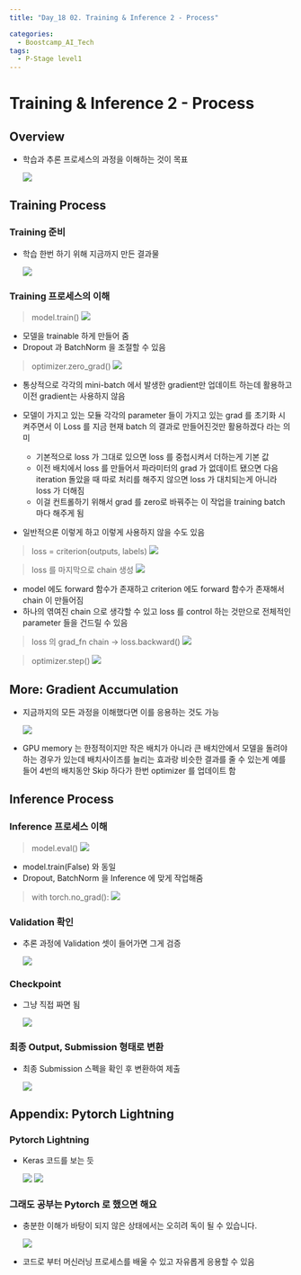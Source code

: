 ```yaml
---
title: "Day_18 02. Training & Inference 2 - Process"

categories:
  - Boostcamp_AI_Tech
tags:
  - P-Stage level1
---
```


# Training & Inference 2 - Process

## Overview

- 학습과 추론 프로세스의 과정을 이해하는 것이 목표

    ![]({{site.url}}/assets/images/2021-08-26-10-31-53.png)

## Training Process

### Training 준비

- 학습 한번 하기 위해 지금까지 만든 결과물

    ![]({{site.url}}/assets/images/2021-08-26-10-35-29.png)

### Training 프로세스의 이해

> model.train()
    ![]({{site.url}}/assets/images/2021-08-26-10-36-07.png)

- 모델을 trainable 하게 만들어 줌
- Dropout 과 BatchNorm 을 조절할 수 있음

> optimizer.zero_grad()
    ![]({{site.url}}/assets/images/2021-08-26-10-37-23.png)

- 통상적으로 각각의 mini-batch 에서 발생한 gradient만 업데이트 하는데 활용하고 이전 gradient는 사용하지 않음
- 모델이 가지고 있는 모듈 각각의 parameter 들이 가지고 있는 grad 를 초기화 시켜주면서 이 Loss 를 지금 현재 batch 의 결과로 만들어진것만 활용하겠다 라는 의미
  - 기본적으로 loss 가 그대로 있으면 loss 를 중첩시켜서 더하는게 기본 값
  - 이전 배치에서 loss 를 만들어서 파라미터의 grad 가 없데이트 됐으면 다음 iteration 돌았을 때 따로 처리를 해주지 않으면 loss 가 대치되는게 아니라 loss 가 더해짐
  - 이걸 컨트롤하기 위해서 grad 를 zero로 바꿔주는 이 작업을 training batch 마다 해주게 됨

- 일반적으론 이렇게 하고 이렇게 사용하지 않을 수도 있음

> loss = criterion(outputs, labels)
    ![]({{site.url}}/assets/images/2021-08-26-10-45-20.png)

> loss 를 마지막으로 chain 생성
    ![]({{site.url}}/assets/images/2021-08-26-10-46-41.png)

- model 에도 forward 함수가 존재하고 criterion 에도 forward 함수가 존재해서 chain 이 만들어짐
- 하나의 엮여진 chain 으로 생각할 수 있고 loss 를 control 하는 것만으로 전체적인 parameter 들을 건드릴 수 있음

> loss 의 grad_fn chain -> loss.backward()
    ![]({{site.url}}/assets/images/2021-08-26-10-48-02.png)

> optimizer.step()
    ![]({{site.url}}/assets/images/2021-08-26-10-50-28.png)

## More: Gradient Accumulation

- 지금까지의 모든 과정을 이해했다면 이를 응용하는 것도 가능

    ![]({{site.url}}/assets/images/2021-08-26-10-51-59.png)

- GPU memory 는 한정적이지만 작은 배치가 아니라 큰 배치안에서 모델을 돌려야 하는 경우가 있는데 배치사이즈를 늘리는 효과랑 비슷한 결과를 줄 수 있는게 예를 들어 4번의 배치동안 Skip 하다가 한번 optimizer 를 업데이트 함

## Inference Process

### Inference 프로세스 이해

> model.eval()
    ![]({{site.url}}/assets/images/2021-08-26-10-57-29.png)

- model.train(False) 와 동일
- Dropout, BatchNorm 을 Inference 에 맞게 작업해줌

> with torch.no_grad():
    ![]({{site.url}}/assets/images/2021-08-26-10-58-43.png)

### Validation 확인

- 추론 과정에 Validation 셋이 들어가면 그게 검증

    ![]({{site.url}}/assets/images/2021-08-26-11-00-36.png)

### Checkpoint

- 그냥 직접 짜면 됨

    ![]({{site.url}}/assets/images/2021-08-26-11-01-32.png)

### 최종 Output, Submission 형태로 변환

- 최종 Submission 스펙을 확인 후 변환하여 제출

    ![]({{site.url}}/assets/images/2021-08-26-11-03-31.png)

## Appendix: Pytorch Lightning

### Pytorch Lightning

- Keras 코드를 보는 듯

    ![]({{site.url}}/assets/images/2021-08-26-11-05-38.png)
    ![]({{site.url}}/assets/images/2021-08-26-11-05-44.png)

### 그래도 공부는 Pytorch 로 했으면 해요

- 충분한 이해가 바탕이 되지 않은 상태에서는 오히려 독이 될 수 있습니다.

    ![]({{site.url}}/assets/images/2021-08-26-11-07-10.png)

- 코드로 부터 머신러닝 프로세스를 배울 수 있고 자유롭게 응용할 수 있음


